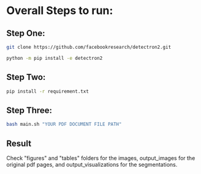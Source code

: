 # Overall Steps to run:

## Step One:

```bash
git clone https://github.com/facebookresearch/detectron2.git

python -m pip install -e detectron2
```

## Step Two:

```bash
pip install -r requirement.txt
```

## Step Three:

```bash
bash main.sh "YOUR PDF DOCUMENT FILE PATH"
```

## Result

Check "figures" and "tables" folders for the images, output_images for the original pdf pages, and output_visualizations for the segmentations.
